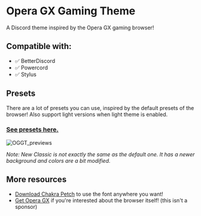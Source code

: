 # Opera GX Gaming Theme

A Discord theme inspired by the Opera GX gaming browser!

## Compatible with:

- ✅ BetterDiscord
- ✅ Powercord
- ✅ Stylus

## Presets

There are a lot of presets you can use, inspired by the default presets of the browser! Also support light versions when light theme is enabled.

### [See presets here.](https://github.com/gx-hacker/themes/tree/main/Opera-GX-Gaming-Theme/presets)

![OGGT_previews](https://cdn.discordapp.com/attachments/702611641530843186/864907521973944340/GIF-20210714_183334.gif)

*Note: New Classic is not exactly the same as the default one. It has a newer background and colors are a bit modified.*

## More resources

- [Download Chakra Petch](https://fonts.google.com/specimen/Chakra+Petch) to use the font anywhere you want!
- [Get Opera GX](https://www.opera.com/gx) if you're interested about the browser itself! (this isn't a sponsor)
